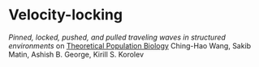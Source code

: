 # Velocity-locking


*Pinned, locked, pushed, and pulled traveling waves in structured environments*  on [Theoretical Population Biology](https://doi.org/10.1016/j.tpb.2019.04.003)
Ching-Hao Wang, Sakib Matin, Ashish B. George, Kirill S. Korolev

